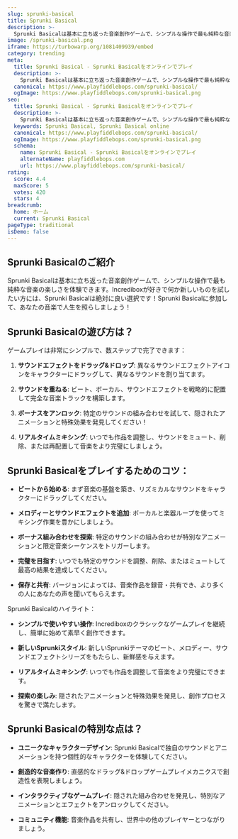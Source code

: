 ```yaml
---
slug: sprunki-basical
title: Sprunki Basical
description: >-
  Sprunki Basicalは基本に立ち返った音楽創作ゲームで、シンプルな操作で最も純粋な音楽の楽しさを体験できます。Incrediboxが好きで何か新しいものを試したい方には、Sprunki Basicalは絶対に良い選択です！
image: /sprunki-basical.png
iframe: https://turbowarp.org/1081409939/embed
category: trending
meta:
  title: Sprunki Basical - Sprunki Basicalをオンラインでプレイ
  description: >-
    Sprunki Basicalは基本に立ち返った音楽創作ゲームで、シンプルな操作で最も純粋な音楽の楽しさを体験できます。Incrediboxが好きで何か新しいものを試したい方には、Sprunki Basicalは絶対に良い選択です！
  canonical: https://www.playfiddlebops.com/sprunki-basical/
  ogImage: https://www.playfiddlebops.com/sprunki-basical.png
seo:
  title: Sprunki Basical - Sprunki Basicalをオンラインでプレイ
  description: >-
    Sprunki Basicalは基本に立ち返った音楽創作ゲームで、シンプルな操作で最も純粋な音楽の楽しさを体験できます。Incrediboxが好きで何か新しいものを試したい方には、Sprunki Basicalは絶対に良い選択です！
  keywords: Sprunki Basical, Sprunki Basical online
  canonical: https://www.playfiddlebops.com/sprunki-basical/
  ogImage: https://www.playfiddlebops.com/sprunki-basical.png
  schema:
    name: Sprunki Basical - Sprunki Basicalをオンラインでプレイ
    alternateName: playfiddlebops.com
    url: https://www.playfiddlebops.com/sprunki-basical/
rating:
  score: 4.4
  maxScore: 5
  votes: 420
  stars: 4
breadcrumb:
  home: ホーム
  current: Sprunki Basical
pageType: traditional
isDemo: false
---
```


## Sprunki Basicalのご紹介

Sprunki Basicalは基本に立ち返った音楽創作ゲームで、シンプルな操作で最も純粋な音楽の楽しさを体験できます。Incrediboxが好きで何か新しいものを試したい方には、Sprunki Basicalは絶対に良い選択です！Sprunki Basicalに参加して、あなたの音楽で人生を照らしましょう！

## Sprunki Basicalの遊び方は？

ゲームプレイは非常にシンプルで、数ステップで完了できます：

1. **サウンドエフェクトをドラッグ&ドロップ**: 異なるサウンドエフェクトアイコンをキャラクターにドラッグして、異なるサウンドを割り当てます。

1. **サウンドを重ねる**: ビート、ボーカル、サウンドエフェクトを戦略的に配置して完全な音楽トラックを構築します。

1. **ボーナスをアンロック**: 特定のサウンドの組み合わせを試して、隠されたアニメーションと特殊効果を発見してください！

1. **リアルタイムミキシング**: いつでも作品を調整し、サウンドをミュート、削除、または再配置して音楽をより完璧にしましょう。

## Sprunki Basicalをプレイするためのコツ：

- **ビートから始める**: まず音楽の基盤を築き、リズミカルなサウンドをキャラクターにドラッグしてください。

- **メロディーとサウンドエフェクトを追加**: ボーカルと楽器ループを使ってミキシング作業を豊かにしましょう。

- **ボーナス組み合わせを探索**: 特定のサウンドの組み合わせが特別なアニメーションと限定音楽シーケンスをトリガーします。

- **完璧を目指す**: いつでも特定のサウンドを調整、削除、またはミュートして最高の結果を達成してください。

- **保存と共有**: バージョンによっては、音楽作品を録音・共有でき、より多くの人にあなたの声を聞いてもらえます。

Sprunki Basicalのハイライト：

- **シンプルで使いやすい操作**: Incrediboxのクラシックなゲームプレイを継続し、簡単に始めて素早く創作できます。

- **新しいSprunkiスタイル**: 新しいSprunkiテーマのビート、メロディー、サウンドエフェクトシリーズをもたらし、新鮮感を与えます。

- **リアルタイムミキシング**: いつでも作品を調整して音楽をより完璧にできます。

- **探索の楽しみ**: 隠されたアニメーションと特殊効果を発見し、創作プロセスを驚きで満たします。

## Sprunki Basicalの特別な点は？

- **ユニークなキャラクターデザイン**: Sprunki Basicalで独自のサウンドとアニメーションを持つ個性的なキャラクターを体験してください。

- **創造的な音楽作り**: 直感的なドラッグ&ドロップゲームプレイメカニクスで創造性を表現しましょう。

- **インタラクティブなゲームプレイ**: 隠された組み合わせを発見し、特別なアニメーションとエフェクトをアンロックしてください。

- **コミュニティ機能**: 音楽作品を共有し、世界中の他のプレイヤーとつながりましょう。
